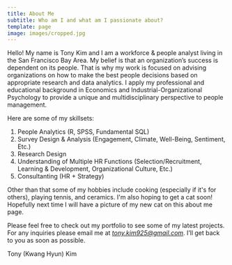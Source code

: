 ```yaml
---
title: About Me
subtitle: Who am I and what am I passionate about?
template: page
image: images/cropped.jpg
---
```

Hello! My name is Tony Kim and I am a workforce & people analyst living in the San Francisco Bay Area. My belief is that an organization’s success is dependent on its people. That is why my work is focused on advising organizations on how to make the best people decisions based on appropriate research and data analytics. I apply my professional and educational background in Economics and Industrial-Organizational Psychology to provide a unique and multidisciplinary perspective to people management.

Here are some of my skillsets:

1.  People Analytics (R, SPSS, Fundamental SQL)
2.  Survey Design & Analysis (Engagement, Climate, Well-Being, Sentiment, Etc.)
3.  Research Design
4.  Understanding of Multiple HR Functions (Selection/Recruitment, Learning & Development, Organizational Culture, Etc.)
5.  Consultanting (HR + Strategy)

Other than that some of my hobbies include cooking (especially if it's for others), playing tennis, and ceramics. I'm also hoping to get a cat soon! Hopefully next time I will have a picture of my new cat on this about me page.

Please feel free to check out my portfolio to see some of my latest projects. For any inquiries please email me at *tony.kim925@gmail.com*.  I’ll get back to you as soon as possible.

Tony (Kwang Hyun) Kim

